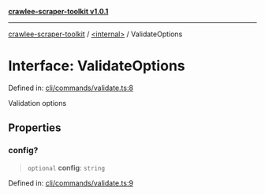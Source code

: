 [**crawlee-scraper-toolkit v1.0.1**](../../README.md)

***

[crawlee-scraper-toolkit](../../globals.md) / [\<internal\>](../README.md) / ValidateOptions

# Interface: ValidateOptions

Defined in: [cli/commands/validate.ts:8](https://github.com/devalexanderdaza/crawlee-scraper-toolkit/blob/main/src/cli/commands/validate.ts#L8)

Validation options

## Properties

### config?

> `optional` **config**: `string`

Defined in: [cli/commands/validate.ts:9](https://github.com/devalexanderdaza/crawlee-scraper-toolkit/blob/main/src/cli/commands/validate.ts#L9)

